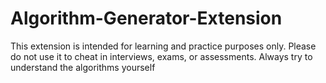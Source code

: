 # Algorithm-Generator-Extension
This extension is intended for learning and practice purposes only. Please do not use it to cheat in interviews, exams, or assessments. Always try to understand the algorithms yourself
